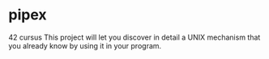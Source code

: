 # pipex

42 cursus
This project will let you discover in detail a UNIX mechanism that you already know by using it in your program.

